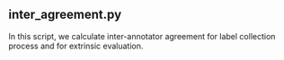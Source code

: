 
## inter_agreement.py

In this script, we calculate inter-annotator agreement for label collection process and for extrinsic evaluation.
